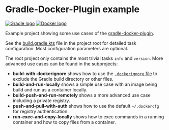 # Gradle-Docker-Plugin example

[![Gradle logo](https://github.com/gesellix/gradle-docker-plugin-example/raw/main/img/gradle-logo.png)](https://gradle.org/)
[![Docker logo](https://github.com/gesellix/gradle-docker-plugin-example/raw/main/img/docker-logo.png)](https://www.docker.com/)

Example project showing some use cases of the [gradle-docker-plugin](https://github.com/gesellix/gradle-docker-plugin).

See the [build.gradle.kts](https://github.com/gesellix/gradle-docker-plugin-example/blob/main/build.gradle.kts) file in the
project root for detailed task configuration. Most configuration parameters are optional.

The root project only contains the most trivial tasks `info` and `version`. More advanced use cases can be found in the subprojects:

* **build-with-dockerignore** shows how to use the [`.dockerignore` file](https://docs.docker.com/reference/builder/#the-dockerignore-file) to exclude the Gradle build directory or other files.
* **build-and-run-locally** shows a simple use case with an image being build and run as a container locally.
* **build-push-and-run-remotely** shows a more advanced use case including a private registry.
* **push-and-pull-with-auth** shows how to use the default `~/.dockercfg` for registry authentication.
* **run-exec-and-copy-locally** shows how to exec commands in a running container and how to copy files from a container.
